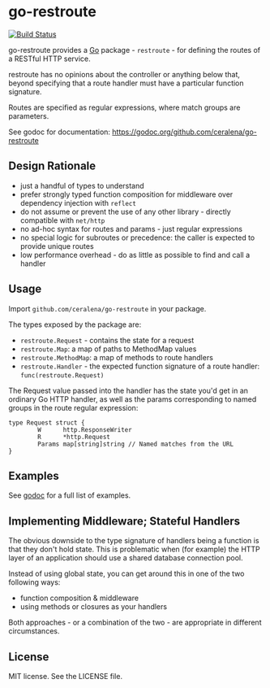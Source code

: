 # go-restroute

[![Build Status](https://travis-ci.org/ceralena/go-restroute.svg?branch=master)](https://travis-ci.org/ceralena/go-restroute)

go-restroute provides a [Go](https://golang.org) package - `restroute` - for
defining the routes of a RESTful HTTP service.

restroute has no opinions about the controller or anything below that, beyond
specifying that a route handler must have a particular function signature.

Routes are specified as regular expressions, where match groups are parameters.

See godoc for documentation: https://godoc.org/github.com/ceralena/go-restroute

## Design Rationale

* just a handful of types to understand
* prefer strongly typed function composition for middleware over dependency injection with `reflect`
* do not assume or prevent the use of any other library - directly compatible with `net/http`
* no ad-hoc syntax for routes and params - just regular expressions
* no special logic for subroutes or precedence: the caller is expected to
	provide unique routes
* low performance overhead - do as little as possible to find and call a handler

## Usage

Import `github.com/ceralena/go-restroute` in your package.

The types exposed by the package are:

* `restroute.Request` - contains the state for a request
* `restroute.Map`: a map of paths to MethodMap values
* `restroute.MethodMap`: a map of methods to route handlers
* `restroute.Handler` - the expected function signature of a
	route handler: `func(restroute.Request)`

The Request value passed into the handler has the state you'd get in an ordinary
Go HTTP handler, as well as the params corresponding to named groups in the
route regular expression:

	type Request struct {
			W      http.ResponseWriter
			R      *http.Request
			Params map[string]string // Named matches from the URL
	}

## Examples

See [godoc](https://godoc.org/github.com/ceralena/go-restroute) for a full list of examples.


## Implementing Middleware; Stateful Handlers

The obvious downside to the type signature of handlers being a function is
that they don't hold state. This is problematic when (for example) the HTTP
layer of an application should use a shared database connection pool.

Instead of using global state, you can get around this in one of the two following ways:

* function composition & middleware
* using methods or closures as your handlers

Both approaches - or a combination of the two - are appropriate in different circumstances.

## License

MIT license. See the LICENSE file.
